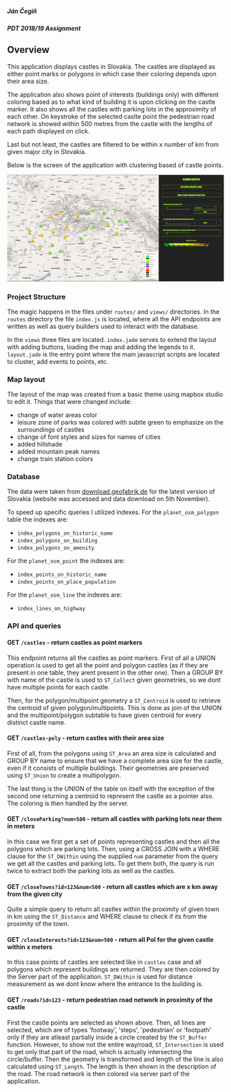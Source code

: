 ##### Ján Čegiň
##### PDT 2018/19 Assignment

## Overview

This application displays castles in Slovakia. The castles are displayed as either point marks
or polygons in which case their coloring depends upon their area size.

The application also shows point of interests (buildings only) with different coloring based as to what kind of
building it is upon clicking on the castle marker. It also shows all the castles with parking lots in the approximity
of each other. On keystroke of the selected caslte point the pedestrian road network is showed within 500 metres from the castle
with the lengths of each path displayed on click. 
 
Last but not least, the castles are filtered to be within x number of km from given major city in Slovakia.
 
Below is the screen of the application with clustering based of castle points.


![alt text](screen.png "Screenshot")

### Project Structure

The magic happens in the files under `routes/` and `views/` directories. In the `routes` directory
the file `index.js` is located, where all the API endpoints are written as well as query builders used to 
interact with the database.

In the `views` three files are located. `index.jade` serves to extend the layout with adding
buttons, loading the map and adding the legends to it. `layout.jade` is the entry point where the
main javascript scripts are located to cluster, add events to points, etc.

### Map layout

The layout of the map was created from a basic theme using mapbox studio to edit it. 
Things that were changed include:

* change of water areas color
* leisure zone of parks was colored with subtle green to emphasize on the surroundings of castles
* change of font styles and sizes for names of cities
* added hillshade
* added mountain peak names
* change train station colors

### Database

The data were taken from [download.geofabrik.de](https://download.geofabrik.de/) for the latest version of Slovakia 
(website was accessed and data download on 5th November). 

To speed up specific queries I utilized indexes. For the `planet_osm_polygon` table the indexes 
are: 
* `index_polygons_on_historic_name`
* `index_polygons_on_building`
* `index_polygons_on_amenity`

For the `planet_osm_point` the indexes are:
* `index_points_on_historic_name`
* `index_points_on_place_population`

For the `planet_osm_line` the indexes are:
* `index_lines_on_highway`

### API and queries

#### GET `/castles` - return castles as point markers

This endpoint returns all the castles as point markers. First of all a UNION operation is used to 
get all the point and polygon castles (as if they are present in one table, they arent present in the other one).
Then a GROUP BY with name of the castle is used to `ST_Collect` given geometries, so we dont have
multiple points for each castle. 

Then, for the polygon/multipoint geometry a `ST_Centroid` is used to 
retrieve the centroid of given polygon/multipoints. This is done as join of the UNION and the multipoint/polygon subtable
to have given centroid for every distinct castle name.

#### GET `/castles-poly` - return castles with their area size

First of all, from the polygons using `ST_Area` an area size is calculated and GROUP BY name to 
ensure that we have a complete area size for the castle, even if it consists of multiple buildings.
Their geometries are preserved using `ST_Union` to create a multipolygon. 

The last thing is the UNION of the table on itself with the exception of the second one returning a centroid
to represent the castle as a pointer also. The coloring is then handled by the server.

#### GET `/closeParking?num=500` - return all castles with parking lots near them in meters
In this case we first get a set of points representing castles and then all the polygons which are parking lots. Then,
using a CROSS JOIN with a WHERE clause for the `ST_DWithin` using the supplied `num` parameter from the query we get all
the castles and parking lots. To get them both, the query is run twice to extract both the parking lots as well as the castles.

#### GET `/closeTowns?id=123&num=500` - return all castles which are x km away from the given city
Quite a simple query to return all castles within the proximity of given town in km using the `ST_Distance` and WHERE 
clause to check if its from the proximity of the town.

#### GET `/closeInterests?id=123&num=500` - return all PoI for the given castle within x meters
In this case points of castles are selected like in `castles` case and all polygons which represent buildings are returned.
They are then colored by the Server part of the application. `ST_DWithin` is used for distance measurement as we dont know
where the entrance to the building is.

#### GET `/roads?id=123` - return pedestrian road network in proximity of the castle
First the castle points are selected as shown above. Then, all lines are selected, which are of types 'footway', 'steps', 'pedestrian' or 'footpath'
only if they are atleast partially inside a circle created by the `ST_Buffer` function. However, to show not the entire way/road,
`ST_Intersection` is used to get only that part of the road, which is actually intersecting the circle/buffer.
Then the geometry is transformed and length of the line is also calculated using `ST_Length`. The length is then shown in the 
description of the road. The road network is then colored via server part of the application.

